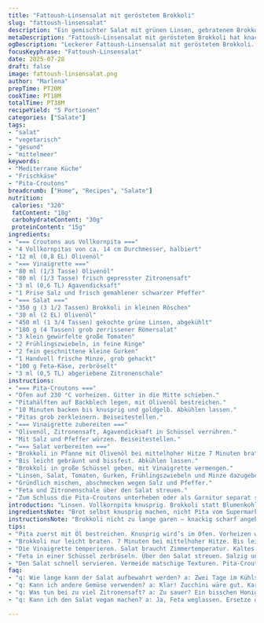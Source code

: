 ```yaml
---
title: "Fattoush-Linsensalat mit geröstetem Brokkoli"
slug: "fattoush-linsensalat"
description: "Ein gemischter Salat mit grünen Linsen, gebratenem Brokkoli und knackigem Gemüse. Mit hausgemachten Croutons aus Vollkornpita, Zitronen-Vinaigrette und Feta. Vegetarisch, ohne Eier und Nüsse. Der Brokkoli ersetzt den Blumenkohl, sorgt für kräftigen Geschmack. Frische Minze ergänzt das Aroma, Milchprodukte sind dabei. Doppelte Portion Zitronensaft, weniger Honig. Frühlingszwiebeln statt Radieschen. Grob gehackte Tomaten. Serviert in 5 Portionen. Lange Garzeit weniger, alles schneller zubereitet. Gutes Mischverhältnis zwischen knusprig und weich."
metaDescription: "Fattoush-Linsensalat mit geröstetem Brokkoli hat knackige Texturen, frische Zutaten. Perfekt für ein gesundes Mittagessen."
ogDescription: "Leckerer Fattoush-Linsensalat mit geröstetem Brokkoli. Viel frisches Gemüse, Croutons und ein spritziges Dressing. Gesund und vegetarisch."
focusKeyphrase: "Fattoush-Linsensalat"
date: 2025-07-28
draft: false
image: fattoush-linsensalat.png
author: "Marlena"
prepTime: PT20M
cookTime: PT18M
totalTime: PT38M
recipeYield: "5 Portionen"
categories: ["Salate"]
tags:
- "salat"
- "vegetarisch"
- "gesund"
- "mittelmeer"
keywords:
- "Mediterrane Küche"
- "Frischkäse"
- "Pita-Croutons"
breadcrumb: ["Home", "Recipes", "Salate"]
nutrition: 
 calories: "320"
 fatContent: "18g"
 carbohydrateContent: "30g"
 proteinContent: "15g"
ingredients:
- "=== Croutons aus Vollkornpita ==="
- "4 Vollkornpitas von ca. 14 cm Durchmesser, halbiert"
- "12 ml (0,8 EL) Olivenöl"
- "=== Vinaigrette ==="
- "80 ml (1/3 Tasse) Olivenöl"
- "80 ml (1/3 Tasse) frisch gepresster Zitronensaft"
- "3 ml (0,6 TL) Agavendicksaft"
- "1 Prise Salz und frisch gemahlener schwarzer Pfeffer"
- "=== Salat ==="
- "350 g (3 1/2 Tassen) Brokkoli in kleinen Röschen"
- "30 ml (2 EL) Olivenöl"
- "450 ml (1 3/4 Tassen) gekochte grüne Linsen, abgekühlt"
- "180 g (4 Tassen) grob zerrissener Römersalat"
- "3 klein gewürfelte große Tomaten"
- "2 Frühlingszwiebeln, in feine Ringe"
- "2 fein geschnittene kleine Gurken"
- "1 Handvoll frische Minze, grob gehackt"
- "100 g Feta-Käse, zerbröselt"
- "3 ml (0,5 TL) abgeriebene Zitronenschale"
instructions:
- "=== Pita-Croutons ==="
- "Ofen auf 230 °C vorheizen. Gitter in die Mitte schieben."
- "Pitahälften auf Backblech legen, mit Olivenöl bestreichen."
- "10 Minuten backen bis knusprig und goldgelb. Abkühlen lassen."
- "Pitas grob zerkleinern. Beiseitestellen."
- "=== Vinaigrette zubereiten ==="
- "Olivenöl, Zitronensaft, Agavendicksaft in Schüssel verrühren."
- "Mit Salz und Pfeffer würzen. Beiseitestellen."
- "=== Salat vorbereiten ==="
- "Brokkoli in Pfanne mit Olivenöl bei mittelhoher Hitze 7 Minuten braten."
- "Bis leicht gebräunt und bissfest. Abkühlen lassen."
- "Brokkoli in große Schüssel geben, mit Vinaigrette vermengen."
- "Linsen, Salat, Tomaten, Gurken, Frühlingszwiebeln und Minze dazugeben."
- "Gründlich mischen, abschmecken wegen Salz und Pfeffer."
- "Feta und Zitronenschale über den Salat streuen."
- "Zum Schluss die Pita-Croutons unterheben oder als Garnitur separat servieren."
introduction: "Linsen. Vollkornpita knusprig. Brokkoli statt Blumenkohl. Schnell gebraten, bissfest. Frühlingszwiebeln statt Radieschen – milder, weniger scharf. Minze bringt Frische rein. Doch nicht zu viel Honig, eher sauer, mehr Zitrone. Grob gewürfelte Tomaten, nicht fein, mehr Biss in Textur. Feta großzügig. Salat satte Portion. Mischung aus Crisp und weich. Werchmal vorkochen, linsen kalt halten. Pitas selbst rösten, olivenöl nur sparsam. Vinaigrette einfach, keine Schnörkel. Zubereitungszeit gedrückt, schnelle Schritte, Platte heiß vorheizen. Abwechselnde Texturen, salzig, zitronig, fruchtig. Vollkorn-Pita bringt mehr Biss als Weizen. Perfekt für Mittag. Vegetarisch, nussfrei. Nicht langweilig, sondern lebendig. Frische Kräuter, gutes Öl, Zitrone zentriert. Wer es satt will, nimmt mehr Feta. "
ingredientsNote: "Brot selbst knusprig machen, nicht Pita vom Supermarkt nehmen, die ist oft labberig. Vollkorn-Pita bietet mehr Aroma und Biss. Brokkoli überzeugt durch nussige Röstaromen, besonders wenn man ihn in der Pfanne karamellisiert. Die Linsen vorher gut abspülen, so bleibt kein Staub oder Sand. Grüne Linsen sind zäher als Puy-Linsen, geben aber mehr Biss. Frühlingszwiebeln sind milder, bringen trotzdem Würze. Radieschen kann man ersetzen - weniger scharf. Minze frisch erntet und fein gehackt macht den Unterschied, getrocknet nicht möglich. Zitronensaft frisch – kein Ersatz, sonst fehlt Spritzigkeit. Honig gegen Agavendicksaft, weniger dominant, passt besser zur Säure. Feta darf gerne etwas salziger sein. Olivenöl gründlich dosieren, sonst wird’s zu fettig. "
instructionsNote: "Brokkoli nicht zu lange garen – knackig scharf angebraten behalten sie Struktur. Wendet man Brokkoli zu früh, wird er mehlig. Pita zuerst dünn mit Öl bestreichen, damit sie im Ofen knusprig bleibt, sonst wird das Brot trocken. Die Vinaigrette temperieren, nicht zu kalt, sonst verbindet sie sich nicht gut mit dem Gemüse. Zubereitung in Schritten: Erst Pita, dann Vinaigrette, dann Salat final. Linsen am besten vorgekocht zurück in den Kühlschrank geben, sie werden sonst zu weich. Am besten alles mischen, bevor die Feta zu früh drauf kommt, dann bleibt sie frisch. Zitronenschale fein abreiben, sonst wird’s bitter. Zum Servieren erst Pita-Croutons drauf, nicht zu lange einweichen lassen, sonst verlieren sie das Knusprige. Schnell servieren, sonst wird Salat matschig."
tips:
- "Pita zuerst mit Öl bestreichen. Knusprig wird’s im Ofen. Vorheizen wichtig. Bei 230 °C backen. Bis sie goldbraun sind. Abkühlen lassen. Dann grob zerkleinern. Knusprigkeit bleibt."
- "Brokkoli nur leicht braten. 7 Minuten bei mittelhoher Hitze. Bis leicht gebräunt. Struktur muss stimmen. Übergart bleibt er mehlig. Handle schnell beim Wenden. Frische Minze für mehr Aroma."
- "Die Vinaigrette temperieren. Salat braucht Zimmertemperatur. Kaltes Dressing verbindet nicht gut. Alles gut vermischen. Linsen vorher abspülen. Staub muss weg. Danach Kühlen. Eilig? Bereite Linsen vor."
- "Feta in einer Schüssel zerbröseln. Über den Salat streuen. Salzig und cremig sein. Zitronenschale auch addieren. Frische gibt’s! Der Geschmack wird besser. Alles gut zusammenmischen. Serviere Quinoa für extra Biss."
- "Den Salat schnell servieren. Vermeide matschige Texturen. Pita-Croutons dazu machen. Am besten erst kurz vor dem Essen. Weg von Wasserspeicher. Schmeckt frischer und knuspriger."
faq:
- "q: Wie lange kann der Salat aufbewahrt werden? a: Zwei Tage im Kühlschrank. Pita-Croutons separat lassen. Die Frische bleibt so besser. Linsen saugen sonst Feuchtigkeit auf."
- "q: Kann ich andere Gemüse verwenden? a: Klar! Zucchini wäre gut. Karotten sind auch möglich. Grüne Bohnen könnten auch rein. Mixe nach Gusto. Frische Rohkost ist wichtig."
- "q: Was tun bei zu viel Zitronensaft? a: Zu sauer? Ein bisschen Honig hilft. Agavendicksaft verwenden. Der Geschmack wird sanfter. Notfalls mehr Öl dazugeben. Geschmack einmal mehr prüfen."
- "q: Kann ich den Salat vegan machen? a: Ja, Feta weglassen. Ersetze durch Avocado. Gibt auch Cremigkeit. Achte auf zusätzliche Gewürze. Mehr Kräuter macht’s spannend. Mach es nach Lust und Laune."

---
```

